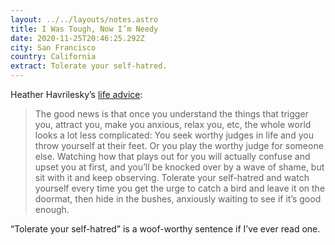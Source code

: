 ```yaml
---
layout: ../../layouts/notes.astro
title: I Was Tough, Now I’m Needy
date: 2020-11-25T20:46:25.292Z
city: San Francisco
country: California
extract: Tolerate your self-hatred.
---
```


Heather Havrilesky’s [life advice](https://askpolly.substack.com/p/i-was-tough-now-im-needy-how-do-i):

> The good news is that once you understand the things that trigger you, attract you, make you anxious, relax you, etc, the whole world looks a lot less complicated: You seek worthy judges in life and you throw yourself at their feet. Or you play the worthy judge for someone else. Watching how that plays out for you will actually confuse and upset you at first, and you’ll be knocked over by a wave of shame, but sit with it and keep observing. Tolerate your self-hatred and watch yourself every time you get the urge to catch a bird and leave it on the doormat, then hide in the bushes, anxiously waiting to see if it’s good enough.

“Tolerate your self-hatred” is a woof-worthy sentence if I’ve ever read one.
